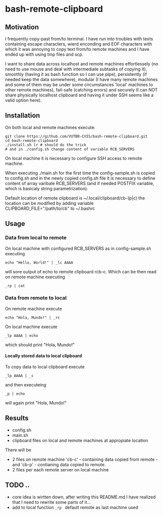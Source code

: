 # bash-remote-clipboard

## Motivation

I frequently copy-past from/to terminal.
I have run into troubles with texts containing escape characters, wierd enconding and EOF characters with which it was annoying to copy text from/to remote machines and I have ended up with using tmp files and scp. 

I want to share data across localhost and remote machines effortlessely (no need to use mouse and deal with intermediate subtasks of copying it), smoothly (having it as bash function so I can use pipe), persistently (if needed keep the data somewhere), modular (I have many remote machines and some of them may be under some circumstances 'local' machines to other remote machines), fail-safe (catching errors) and securely (I can NOT share physically localhost clipboard and having it under SSH seems like a valid option here).

## Installation

On both local and remote machines execute:

```
git clone https://github.com/VUTBR-CVIS/bash-remote-clipboard.git
cd bash-remote-clipboard
./install.sh lr # should do the trick
# and in ./config.sh change content of variable RCB_SERVERS
```

On local machine it is necessary to configure SSH access to remote machine.

When executing ./main.sh for the first time the config-sample.sh is copied to config.sh and in the newly copied config.sh file it is necessary to define content of array varibale RCB_SERVERS (and if needed POSTFIX variable, which is basicaly string parametrization).

Default location of remote clipboard is
~/.local/clipboard/cb-(p|c)
the location can be modified by adding variable  
CLIPBOARD_FILE="/path/to/cb" to ~/.bashrc

## Usage

### Data from local to remote
On local machine with configured RCB_SERVERS as in config-sample.sh executing

```
echo "Hello, World!" | _lc AAAA
```

will sore output of echo to remote clipboard rcb-c.
Which can be then read on remote machine executing

```
_rp | cat
```

### Data from remote to local

On remote machine execute

```
echo "Hola, Mundo!" | _rc
```

On local machine execute

```
_lp AAAA | echo
```

which should print "Hola, Mundo!"

#### Locally stored data to local clipboard

To copy data to local clipboard execute

```
_lp AAAA | _c
```

and then executeing

```
_p | echo
```

will again print "Hola, Mundo!"

## Results

- config.sh
- main.sh
- clipboard files on local and remote machines at appropiate location

There will be

- 2 files on remote machine 'cb-c' - containing data copied from remote - and 'cb-p' - contianing data copied to remote.
- 2 files per each remote server on local machine

## TODO ..

- core idea is wirtten down, after writing this README.md I have realized that I need to rewrite some parts of it...
- add to local function `_rp ` default remote as last machine used 